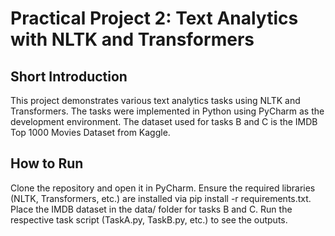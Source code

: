 # Practical Project 2: Text Analytics with NLTK and Transformers 
## Short Introduction
This project demonstrates various text analytics tasks using NLTK and Transformers. The tasks were implemented in Python using PyCharm as the development environment. The dataset used for tasks B and C is the IMDB Top 1000 Movies Dataset from Kaggle.

## How to Run
Clone the repository and open it in PyCharm.
Ensure the required libraries (NLTK, Transformers, etc.) are installed via pip install -r requirements.txt.
Place the IMDB dataset in the data/ folder for tasks B and C.
Run the respective task script (TaskA.py, TaskB.py, etc.) to see the outputs.
